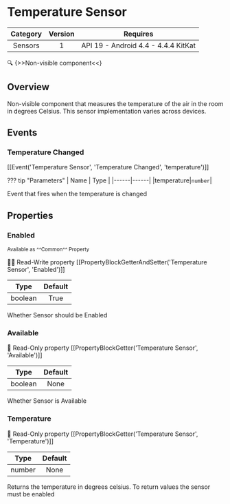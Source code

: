 # Temperature Sensor

| Category | Version | Requires |
|:--------:|:-------:|:--------:|
|Sensors|1|API 19 - Android 4.4 - 4.4.4 KitKat|

:mag: {>>Non-visible component<<}

## Overview

<p>Non-visible component that measures the temperature of the air in the room in degrees Celsius. This sensor implementation varies across devices.</p>

## Events

### Temperature Changed

[[Event('Temperature Sensor', 'Temperature Changed', 'temperature')]]

??? tip "Parameters"
    | Name | Type |
    |------|------|
    |temperature|`number`|


Event that fires when the temperature is changed

## Properties

### Enabled

<small>Available as ^^Common^^ Property</small>

:eyes::pencil: Read-Write property
[[PropertyBlockGetterAndSetter('Temperature Sensor', 'Enabled')]]

| Type | Default |
|:----:|:-------:|
|boolean|True|

Whether Sensor should be Enabled

### Available

:eyes: Read-Only property
[[PropertyBlockGetter('Temperature Sensor', 'Available')]]

| Type | Default |
|:----:|:-------:|
|boolean|None|

Whether Sensor is Available

### Temperature

:eyes: Read-Only property
[[PropertyBlockGetter('Temperature Sensor', 'Temperature')]]

| Type | Default |
|:----:|:-------:|
|number|None|

Returns the temperature in degrees celsius. To return values the sensor must be enabled